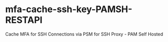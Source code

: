 # mfa-cache-ssh-key-PAMSH-RESTAPI
Cache MFA for SSH Connections via PSM for SSH Proxy - PAM Self Hosted

